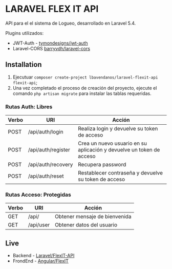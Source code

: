 # LARAVEL FLEX IT API
API para el el sistema de Logueo, desarrollado en Laravel 5.4.

Plugins utilizados:
* JWT-Auth - [tymondesigns/jwt-auth](https://github.com/tymondesigns/jwt-auth)
* Laravel-CORS [barryvdh/laravel-cors](http://github.com/barryvdh/laravel-cors)

## Installation

1. Ejecutuar `composer create-project lbavendanos/laravel-flexit-api flexit-api`;
2. Una vez completado el proceso de creación del proyecto, ejecute el comando `php artisan migrate` para instalar las tablas requeridas.

### Rutas Auth: Libres
| Verbo				| URI						| Acción
 ------------------ | --------------------------| ------------------
| POST				| /api/auth/login			| Realiza login y devuelve su token de acceso
| POST				| /api/auth/register		| Crea un nuevo usuario en su aplicación y devuelve un token de acceso
| POST				| /api/auth/recovery		| Recupera password
| POST				| /api/auth/reset			| Restablecer contraseña y devuelve su token de acceso

### Rutas Acceso: Protegidas
| Verbo				| URI						| Acción
 ------------------ | --------------------------| ------------------
| GET				| /api/					    | Obtener mensaje de bienvenida
| GET				| /api/user					| Obtener datos del usuario

## Live

* Backend - [Laravel/FlexIT-API](https://ruta.com/)
* FrondEnd - [Angular/FlexIT](https://ruta.com/)
